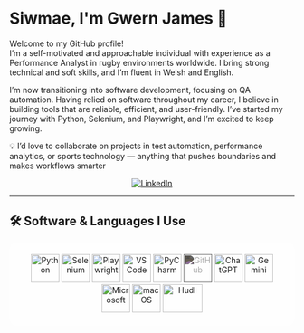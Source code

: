# Siwmae, I'm Gwern James 🏴󠁧󠁢󠁷󠁬󠁳󠁿

Welcome to my GitHub profile!  
I’m a self-motivated and approachable individual with experience as a Performance Analyst in rugby environments worldwide. I bring strong technical and soft skills, and I’m fluent in Welsh and English.

I’m now transitioning into software development, focusing on QA automation. Having relied on software throughout my career, I believe in building tools that are reliable, efficient, and user-friendly.
I’ve started my journey with Python, Selenium, and Playwright, and I’m excited to keep growing.

💡 I’d love to collaborate on projects in test automation, performance analytics, or sports technology — anything that pushes boundaries and makes workflows smarter

<p align="center">
  <a href="https://www.linkedin.com/in/gwernjames/" target="_blank">
    <img src="https://img.shields.io/badge/LinkedIn-%230077B5.svg?&style=for-the-badge&logo=linkedin&logoColor=white" alt="LinkedIn"/>
  </a>
</p>

---

## 🛠️ Software & Languages I Use

<div align="center" style="background-color: rgba(255,255,255,0.4); padding: 20px; border-radius: 12px; display: inline-block;">

  <!-- Python -->
  <img src="https://cdn.jsdelivr.net/gh/devicons/devicon/icons/python/python-original.svg" alt="Python" width="50" height="50"/>
  <!-- Selenium (white) -->
  <img src="https://upload.wikimedia.org/wikipedia/commons/d/d5/Selenium_Logo_White.svg" alt="Selenium" width="50" height="50"/>
  <!-- Playwright -->
  <img src="https://playwright.dev/img/playwright-logo.svg" alt="Playwright" width="50" height="50"/>
  <!-- VS Code -->
  <img src="https://cdn.jsdelivr.net/gh/devicons/devicon/icons/vscode/vscode-original.svg" alt="VS Code" width="50" height="50"/>
  <!-- PyCharm -->
  <img src="https://resources.jetbrains.com/storage/products/company/brand/logos/PyCharm_icon.png" alt="PyCharm" width="50" height="50"/>
  <!-- GitHub (light gray) -->
  <img src="https://upload.wikimedia.org/wikipedia/commons/9/91/Octicons-mark-github.svg" alt="GitHub" width="50" height="50" style="filter: invert(70%);"/>
  <!-- ChatGPT (white) -->
  <img src="https://raw.githubusercontent.com/gilbarbara/logos/main/logos/openai-white.svg" alt="ChatGPT" width="50" height="50"/>
  <!-- Gemini (colorful) -->
  <img src="https://upload.wikimedia.org/wikipedia/commons/0/05/Google_Gemini_logo.svg" alt="Gemini" width="50" height="50"/>
  <!-- Microsoft -->
  <img src="https://cdn.jsdelivr.net/gh/devicons/devicon/icons/windows8/windows8-original.svg" alt="Microsoft" width="50" height="50"/>
  <!-- macOS (white apple) -->
  <img src="https://upload.wikimedia.org/wikipedia/commons/f/fa/Apple_logo_white.svg" alt="macOS" width="50" height="50"/>
  <!-- Hudl -->
  <img src="https://seeklogo.com/images/H/hudl-logo-82E6587A42-seeklogo.com.png" alt="Hudl" width="70" height="50"/>

</div>



